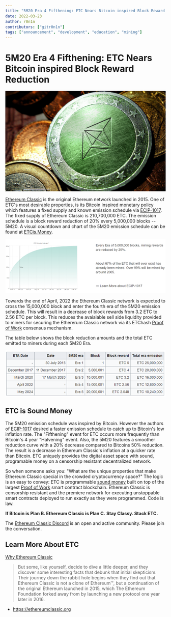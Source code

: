 ```yaml
---
title: "5M20 Era 4 Fifthening: ETC Nears Bitcoin inspired Block Reward Reduction"
date: 2022-03-23
author: r0n1n
contributors: ["gitr0n1n"]
tags: ["announcement", "development", "education", "mining"]
---
```


# 5M20 Era 4 Fifthening: ETC Nears Bitcoin inspired Block Reward Reduction

![5M20 is Ethereum Classic's Monetary Policy](./etc.png)

[Ethereum Classic](https://ethereumclassic.org/why-classic) is the original Ethereum network launched in 2015. One of ETC's most desirable properties, is its Bitcoin inspired monetary policy which features a fixed supply and known emission schedule via [ECIP-1017](https://ecips.ethereumclassic.org/ECIPs/ecip1017). The fixed supply of Ethereum Classic is 210,700,000 ETC. The emission schedule is a block reward reduction of 20% every 5,000,000 blocks -- 5M20. A visual countdown and chart of the 5M20 emission schedule can be found at [ETCis.Money](https://etcis.money).

![5M20 Emission Schedule](./emission-schedule.png)

Towards the end of April, 2022 the Ethereum Classic network is expected to cross the 15,000,000 block and enter the fourth era of the 5M20 emission schedule. This will result in a decrease of block rewards from 3.2 ETC to 2.56 ETC per block. This reduces the avaialable sell side liquidity provided to miners for securing the Ethererum Classic network via its ETChash [Proof of Work](https://ethereumclassic.org/why-classic/proof-of-work) consensus mechanism. 

The table below shows the block reduction amounts and the total ETC emitted to miners during each 5M20 Era.

![Ethereum Classic will have Bitcoin level inflation by 2032](./5m20-table.png)

## ETC is Sound Money

The 5M20 emission schedule was inspired by Bitcoin. However the authors of [ECIP-1017](https://ecips.ethereumclassic.org/ECIPs/ecip1017) desired a faster emission schedule to catch up to Bitcoin's low inflation rate. The "Fifthening" event for ETC occurs more frequently than Bitcoin's 4 year "Halvening" event. Also, the 5M20 features a smoother reduction curve with a 20% decrease compared to Bitcoins 50% reduction. The result is a decrease in Ethereum Classic's inflation at a quicker rate than Bitcoin. ETC uniquely provides the digital asset space with sound, programable money on a censorship resistant decentralized network.

So when someone asks you: "What are the unique properties that make Ethereum Classic special in the crowded cryptocurrency space?" The logic is an easy to convey: ETC is programmable [sound money](https://ethereumclassic.org/why-classic/sound-money) built on top of the largest [Proof of Work](https://ethereumclassic.org/why-classic/proof-of-work) smart contract blockchain. Ethereum Classic is censorship resistant and the premiere network for executing unstoppable smart contracts deployed to run exactly as they were programmed. Code is law.

**If Bitcoin is Plan B. Ethereum Classic is Plan C.**
**Stay Classy. Stack ETC.**

The [Ethereum Classic Discord](https://ethereumclassic.org/discord) is an open and active community. Please join the conversation.

## Learn More About ETC

[Why Ethereum Classic](https://ethereumclassic.org/why-classic)

> But some, like yourself, decide to dive a little deeper, and they discover some interesting facts that debunk that initial skepticism. Their journey down the rabbit hole begins when they find out that Ethereum Classic is not a clone of Ethereum™, but a continuation of the original Ethereum launched in 2015, which The Ethereum Foundation forked away from by launching a new protocol one year later in 2016.

* https://ethereumclassic.org
